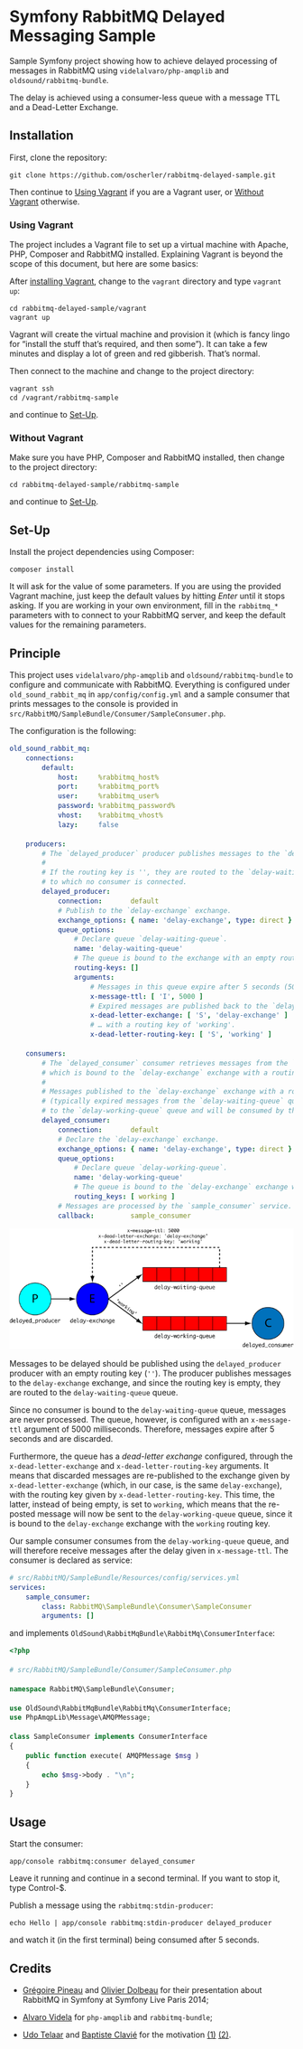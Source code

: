 # Symfony RabbitMQ Delayed Messaging Sample

Sample Symfony project showing how to achieve delayed processing of messages in RabbitMQ using `videlalvaro/php-amqplib` and `oldsound/rabbitmq-bundle`.

The delay is achieved using a consumer-less queue with a message TTL and a Dead-Letter Exchange.

## Installation

First, clone the repository:

	git clone https://github.com/oscherler/rabbitmq-delayed-sample.git

Then continue to [Using Vagrant](#using-vagrant) if you are a Vagrant user, or [Without Vagrant](#without-vagrant) otherwise.

### Using Vagrant

The project includes a Vagrant file to set up a virtual machine with Apache, PHP, Composer and RabbitMQ installed. Explaining Vagrant is beyond the scope of this document, but here are some basics:

After [installing Vagrant][install_vagrant], change to the `vagrant` directory and type `vagrant up`:

	cd rabbitmq-delayed-sample/vagrant
	vagrant up

Vagrant will create the virtual machine and provision it (which is fancy lingo for “install the stuff that’s required, and then some”). It can take a few minutes and display a lot of green and red gibberish. That’s normal.

Then connect to the machine and change to the project directory:

	vagrant ssh
	cd /vagrant/rabbitmq-sample

and continue to [Set-Up](#set-up).

[install_vagrant]: https://docs.vagrantup.com/v2/getting-started/index.html

### Without Vagrant

Make sure you have PHP, Composer and RabbitMQ installed, then change to the project directory:

	cd rabbitmq-delayed-sample/rabbitmq-sample

and continue to [Set-Up](#set-up).

## Set-Up

Install the project dependencies using Composer:

	composer install

It will ask for the value of some parameters. If you are using the provided Vagrant machine, just keep the default values by hitting *Enter* until it stops asking. If you are working in your own environment, fill in the `rabbitmq_*` parameters with to connect to your RabbitMQ server, and keep the default values for the remaining parameters.

## Principle

This project uses `videlalvaro/php-amqplib` and `oldsound/rabbitmq-bundle` to configure and communicate with RabbitMQ. Everything is configured under `old_sound_rabbit_mq` in `app/config/config.yml` and a sample consumer that prints messages to the console is provided in `src/RabbitMQ/SampleBundle/Consumer/SampleConsumer.php`.

The configuration is the following:

```yaml
old_sound_rabbit_mq:
	connections:
		default:
			host:     %rabbitmq_host%
			port:     %rabbitmq_port%
			user:     %rabbitmq_user%
			password: %rabbitmq_password%
			vhost:    %rabbitmq_vhost%
			lazy:     false

	producers:
		# The `delayed_producer` producer publishes messages to the `delay-exchange` exchange.
		# 
		# If the routing key is '', they are routed to the `delay-waiting-queue` queue,
		# to which no consumer is connected.
		delayed_producer:
			connection:       default
			# Publish to the `delay-exchange` exchange.
			exchange_options: { name: 'delay-exchange', type: direct }
			queue_options:
				# Declare queue `delay-waiting-queue`.
				name: 'delay-waiting-queue'
				# The queue is bound to the exchange with an empty routing key ('').
				routing-keys: []
				arguments:
					# Messages in this queue expire after 5 seconds (5000 ms).
					x-message-ttl: [ 'I', 5000 ]
					# Expired messages are published back to the `delay-exchange` exchange…
					x-dead-letter-exchange: [ 'S', 'delay-exchange' ]
					# … with a routing key of 'working'.
					x-dead-letter-routing-key: [ 'S', 'working' ]

	consumers:
		# The `delayed_consumer` consumer retrieves messages from the `delay-working-queue` queue,
		# which is bound to the `delay-exchange` exchange with a routing key of 'working'.
		# 
		# Messages published to the `delay-exchange` exchange with a routing key of 'working'
		# (typically expired messages from the `delay-waiting-queue` queue) will be routed
		# to the `delay-working-queue` queue and will be consumed by this consumer.
		delayed_consumer:
			connection:       default
			# Declare the `delay-exchange` exchange.
			exchange_options: { name: 'delay-exchange', type: direct }
			queue_options:
				# Declare queue `delay-working-queue`.
				name: 'delay-working-queue'
				# The queue is bound to the `delay-exchange` exchange with an routing key of 'working'.
				routing_keys: [ working ]
			# Messages are processed by the `sample_consumer` service.
			callback:         sample_consumer
```

![Principle](doc/images/principle.png)

Messages to be delayed should be published using the `delayed_producer` producer with an empty routing key (`''`). The producer publishes messages to the `delay-exchange` exchange, and since the routing key is empty, they are routed to the `delay-waiting-queue` queue.

Since no consumer is bound to the `delay-waiting-queue` queue, messages are never processed. The queue, however, is configured with an `x-message-ttl` argument of 5000 milliseconds. Therefore, messages expire after 5 seconds and are discarded.

Furthermore, the queue has a *dead-letter exchange* configured, through the `x-dead-letter-exchange` and `x-dead-letter-routing-key` arguments. It means that discarded messages are re-published to the exchange given by `x-dead-letter-exchange` (which, in our case, is the same `delay-exchange`), with the routing key given by `x-dead-letter-routing-key`. This time, the latter, instead of being empty, is set to `working`, which means that the re-posted message will now be sent to the `delay-working-queue` queue, since it is bound to the `delay-exchange` exchange with the `working` routing key.

Our sample consumer consumes from the `delay-working-queue` queue, and will therefore receive messages after the delay given in `x-message-ttl`. The consumer is declared as service:

```yaml
# src/RabbitMQ/SampleBundle/Resources/config/services.yml
services:
	sample_consumer:
		class: RabbitMQ\SampleBundle\Consumer\SampleConsumer
		arguments: []
```

and implements `OldSound\RabbitMqBundle\RabbitMq\ConsumerInterface`:

```php
<?php

# src/RabbitMQ/SampleBundle/Consumer/SampleConsumer.php

namespace RabbitMQ\SampleBundle\Consumer;

use OldSound\RabbitMqBundle\RabbitMq\ConsumerInterface;
use PhpAmqpLib\Message\AMQPMessage;

class SampleConsumer implements ConsumerInterface
{
	public function execute( AMQPMessage $msg )
	{
		echo $msg->body . "\n";
	}
}
```

## Usage

Start the consumer:

	app/console rabbitmq:consumer delayed_consumer

Leave it running and continue in a second terminal. If you want to stop it, type Control-$.

Publish a message using the `rabbitmq:stdin-producer`:

	echo Hello | app/console rabbitmq:stdin-producer delayed_producer

and watch it (in the first terminal) being consumed after 5 seconds.

## Credits

* [Grégoire Pineau](https://twitter.com/lyrixx) and [Olivier Dolbeau](http://twitter.com/odolbeau) for their presentation about RabbitMQ in Symfony at Symfony Live Paris 2014;

* [Alvaro Videla](https://twitter.com/old_sound) for `php-amqplib` and `rabbitmq-bundle`;

* [Udo Telaar](http://twitter.com/Telaar) and [Baptiste Clavié](http://twitter.com/talus_) for the motivation [(1)](http://twitter.com/Telaar/status/535796218589614080) [(2)](http://twitter.com/talus_/status/536821657374318592).
